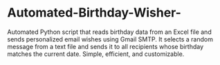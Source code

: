 # Automated-Birthday-Wisher-
Automated Python script that reads birthday data from an Excel file and sends personalized email wishes using Gmail SMTP. It selects a random message from a text file and sends it to all recipients whose birthday matches the current date. Simple, efficient, and customizable.
